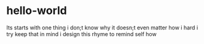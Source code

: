 # hello-world
Its starts with one thing i don;t know why it doesn;t even matter how 
i hard i try keep that in mind i design this rhyme to remind self how
